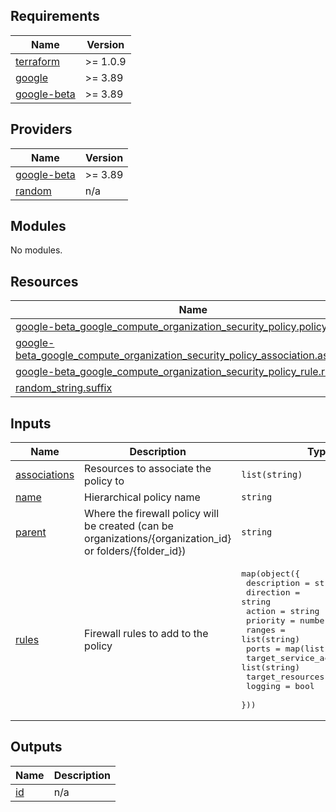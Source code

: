 
## Requirements

| Name | Version |
|------|---------|
| <a name="requirement_terraform"></a> [terraform](#requirement\_terraform) | >= 1.0.9 |
| <a name="requirement_google"></a> [google](#requirement\_google) | >= 3.89 |
| <a name="requirement_google-beta"></a> [google-beta](#requirement\_google-beta) | >= 3.89 |

## Providers

| Name | Version |
|------|---------|
| <a name="provider_google-beta"></a> [google-beta](#provider\_google-beta) | >= 3.89 |
| <a name="provider_random"></a> [random](#provider\_random) | n/a |

## Modules

No modules.

## Resources

| Name | Type |
|------|------|
| [google-beta_google_compute_organization_security_policy.policy](https://registry.terraform.io/providers/hashicorp/google-beta/latest/docs/resources/google_compute_organization_security_policy) | resource |
| [google-beta_google_compute_organization_security_policy_association.association](https://registry.terraform.io/providers/hashicorp/google-beta/latest/docs/resources/google_compute_organization_security_policy_association) | resource |
| [google-beta_google_compute_organization_security_policy_rule.rule](https://registry.terraform.io/providers/hashicorp/google-beta/latest/docs/resources/google_compute_organization_security_policy_rule) | resource |
| [random_string.suffix](https://registry.terraform.io/providers/hashicorp/random/latest/docs/resources/string) | resource |

## Inputs

| Name | Description | Type | Default | Required |
|------|-------------|------|---------|:--------:|
| <a name="input_associations"></a> [associations](#input\_associations) | Resources to associate the policy to | `list(string)` | n/a | yes |
| <a name="input_name"></a> [name](#input\_name) | Hierarchical policy name | `string` | n/a | yes |
| <a name="input_parent"></a> [parent](#input\_parent) | Where the firewall policy will be created (can be organizations/{organization\_id} or folders/{folder\_id}) | `string` | n/a | yes |
| <a name="input_rules"></a> [rules](#input\_rules) | Firewall rules to add to the policy | <pre>map(object({<br>    description             = string<br>    direction               = string<br>    action                  = string<br>    priority                = number<br>    ranges                  = list(string)<br>    ports                   = map(list(string))<br>    target_service_accounts = list(string)<br>    target_resources        = list(string)<br>    logging                 = bool<br>  }))</pre> | `{}` | no |

## Outputs

| Name | Description |
|------|-------------|
| <a name="output_id"></a> [id](#output\_id) | n/a |
